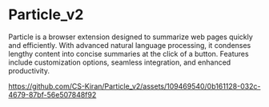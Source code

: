 # Particle_v2

Particle is a browser extension designed to summarize web pages quickly and efficiently. With advanced natural language processing, it condenses lengthy content into concise summaries at the click of a button. Features include customization options, seamless integration, and enhanced productivity.

https://github.com/CS-Kiran/Particle_v2/assets/109469540/0b161128-032c-4679-87bf-56e507848f92


